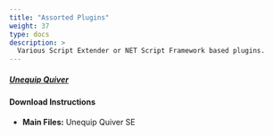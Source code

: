 ```yaml
---
title: "Assorted Plugins"
weight: 37
type: docs
description: >
  Various Script Extender or NET Script Framework based plugins.
---
```






##### [Unequip Quiver](https://www.nexusmods.com/skyrimspecialedition/mods/44031?tab=files)

#### Download Instructions

- **Main Files:** Unequip Quiver SE


